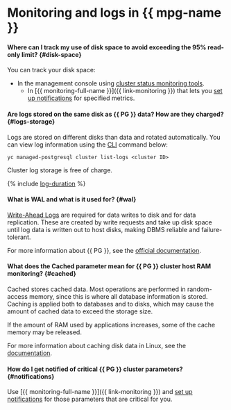 # Monitoring and logs in {{ mpg-name }}

#### Where can I track my use of disk space to avoid exceeding the 95% read-only limit? {#disk-space}

You can track your disk space:
* In the management console using [cluster status monitoring tools](../../managed-postgresql/operations/monitoring.md#monitoring-cluster).
   * In [{{ monitoring-full-name }}]({{ link-monitoring }}) that lets you [set up notifications](../../managed-postgresql/operations/monitoring.md#monitoring-integration) for specified metrics.

#### Are logs stored on the same disk as {{ PG }} data? How are they charged? {#logs-storage}

Logs are stored on different disks than data and rotated automatically. You can view log information using the [CLI](../../cli/) command below:

```
yc managed-postgresql cluster list-logs <cluster ID>
```

Cluster log storage is free of charge.

{% include [log-duration](../../_includes/mdb/log-duration-qa.md) %}

#### What is WAL and what is it used for? {#wal}

[Write-Ahead Logs](https://postgrespro.com/docs/postgresql/12/wal-intro) are required for data writes to disk and for data replication. These are created by write requests and take up disk space until log data is written out to host disks, making DBMS reliable and failure-tolerant.

For more information about {{ PG }}, see the [official documentation](https://postgrespro.com/docs/postgresql/12).

#### What does the Cached parameter mean for {{ PG }} cluster host RAM monitoring? {#cached}

Cached stores cached data. Most operations are performed in random-access memory, since this is where all database information is stored. Caching is applied both to databases and to disks, which may cause the amount of cached data to exceed the storage size.

If the amount of RAM used by applications increases, some of the cache memory may be released.

For more information about caching disk data in Linux, see the [documentation](https://www.linuxatemyram.com/).


#### How do I get notified of critical {{ PG }} cluster parameters? {#notifications}

Use [{{ monitoring-full-name }}]({{ link-monitoring }}) and [set up notifications](../../managed-postgresql/operations/monitoring.md#monitoring-integration) for those parameters that are critical for you.

